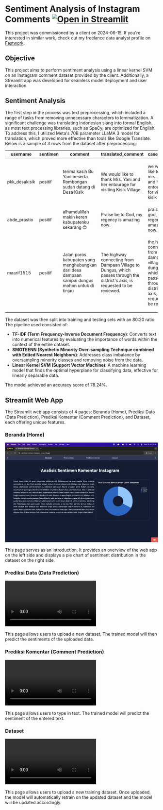 # Sentiment Analysis of Instagram Comments <a href="https://sentimen-komen-instagram.streamlit.app/" target="_blank"><img src="https://static.streamlit.io/badges/streamlit_badge_black_white.svg" alt="Open in Streamlit"></a>

This project was commissioned by a client on 2024-06-15. If you're interested in similar work, check out my freelance data analyst profile on [Fastwork](https://fastwork.id/user/darren7753).

## Objective
This project aims to perform sentiment analysis using a linear kernel SVM on an Instagram comment dataset provided by the client. Additionally, a Streamlit app was developed for seamless model deployment and user interaction.

## Sentiment Analysis
The first step in the process was text preprocessing, which included a range of tasks from removing unnecessary characters to lemmatization. A significant challenge was translating Indonesian slang into formal English, as most text processing libraries, such as SpaCy, are optimized for English. To address this, I utilized Meta's 70B parameter LLaMA 3 model for translation, which proved more effective than tools like Google Translate. Below is a sample of 3 rows from the dataset after preprocessing:
<table>
  <thead>
    <tr>
      <th>username</th>
      <th>sentimen</th>
      <th>comment</th>
      <th>translated_comment</th>
      <th>case_folding</th>
      <th>cleaning</th>
      <th>lemmatization</th>
      <th>remove_stopwords</th>
    </tr>
  </thead>
  <tbody>
    <tr>
      <td>pkk_desakisik	</td>
      <td>positif</td>
      <td>terima kasih Bu Yani beserta Rombongan sudah datang di Desa Kisik</td>
      <td>We would like to thank Mrs. Yani and her entourage for visiting Kisik Village.</td>
      <td>we would like to thank mrs. yani and her entourage for visiting kisik village.</td>
      <td>we would like to thank mrs  yani and her entourage for visiting kisik village</td>
      <td>like thank mrs yani entourage visit kisik village</td>
      <td>like thank mrs yani entourage visit kisik village</td>
    </tr>
    <tr>
      <td>abde_prastio</td>
      <td>positif</td>
      <td>alhamdulillah makin keren kabupatenku sekarang 😍</td>
      <td>Praise be to God, my regency is amazing now.</td>
      <td>praise be to god, my regency is amazing now.</td>
      <td>praise be to god  my regency is amazing now</td>
      <td>praise god regency amazing now</td>
      <td>praise god regency amazing</td>
    </tr>
    <tr>
      <td>maarif1515</td>
      <td>positif</td>
      <td>Jalan poros kabupaten yang menghubungkan dari desa dampaan sampai dungus mohon untuk di tinjau</td>
      <td>The highway connecting from Dampaan Village to Dungus, which passes through the district's axis, is requested to be reviewed.</td>
      <td>the highway connecting from dampaan village to dungus, which passes through the district's axis, is requested to be reviewed.</td>
      <td>the highway connecting from dampaan village to dungus  which passes through the district s axis  is requested to be reviewed</td>
      <td>highway connect dampaan village dungus pass district axis request review</td>
      <td>highway connect dampaan village dungus pass district axis request review</td>
    </tr>
  </tbody>
</table>

The dataset was then split into training and testing sets with an 80:20 ratio. The pipeline used consisted of:
- **TF-IDF (Term Frequency-Inverse Document Frequency)**: Converts text into numerical features by evaluating the importance of words within the context of the entire dataset.
- **SMOTEENN (Synthetic Minority Over-sampling Technique combined with Edited Nearest Neighbors)**: Addresses class imbalance by oversampling minority classes and removing noise from the data.
- **Linear Kernel SVM (Support Vector Machine)**: A machine learning model that finds the optimal hyperplane for classifying data, effective for linearly separable data.

The model achieved an accuracy score of 78.24%.

## Streamlit Web App
The Streamlit web app consists of 4 pages: Beranda (Home), Prediksi Data (Data Prediction), Prediksi Komentar (Comment Prediction), and Dataset, each offering unique features.

### Beranda (Home)
![Beranda](./Videos/1.png)

This page serves as an introduction. It provides an overview of the web app on the left side and displays a pie chart of sentiment distribution in the dataset on the right side.

### Prediksi Data (Data Prediction)
![Prediksi Data](./Videos/2.mp4)

This page allows users to upload a new dataset. The trained model will then predict the sentiments of the uploaded data.

### Prediksi Komentar (Comment Prediction)
![Prediksi Komentar](./Videos/3.mp4)

This page allows users to type in text. The trained model will predict the sentiment of the entered text.

### Dataset
![Dataset](./Videos/4.mp4)

This page allows users to upload a new training dataset. Once uploaded, the model will automatically retrain on the updated dataset and the model will be updated accordingly.